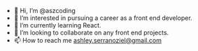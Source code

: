 - 👋 Hi, I’m @aszcoding
- 👀 I’m interested in pursuing a career as a front end developer.
- 🌱 I’m currently learning React.
- 💞️ I’m looking to collaborate on any front end projects.
- 📫 How to reach me ashley.serranoziel@gmail.com

<!---
aszcoding/aszcoding is a ✨ special ✨ repository because its `README.md` (this file) appears on your GitHub profile.
You can click the Preview link to take a look at your changes.
--->
